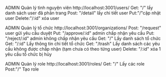 ADMIN Quản lý tình nguyện viên
  http://localhost:3001/users/
  Get: "/" lấy danh sách user đã phân trang
  Post: "/detail"  lấy chi tiết user
  Put:"/"cập nhật user
  Delete:"/:id" xóa user

ADMIN Quản lý tổ chức
  http://localhost:3001/organizations/
  Post: "/request" user gửi yêu cầu duyệt
  Put: "/approve/:id" admin chấp nhận yêu cầu
  Put: "/reject/:id" admin không chấp nhận yêu cầu
  Get: "/" Lấy danh sách tổ chức
  Get: "/:id" Lấy thông tin chi tiết tổ chức
  Get: "/trash" Lấy danh sách các yêu cầu không được chấp nhận (tạm chưa có theo từng user)
  Delete: "/:id" xóa 1 yêu cầu tổ chức bị hủy 

ADMIN Quản lý role 
  http://localhost:3001/roles/
  Get: "/" Lấy các role
  Post:"/" Tạo role

